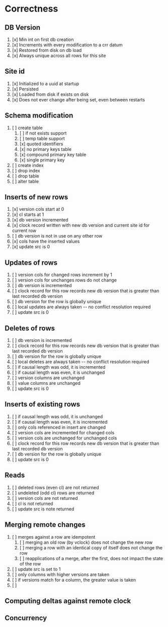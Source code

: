 # Correctness

## DB Version

1. [x] Min int on first db creation
2. [x] Increments with every modification to a crr datum
3. [x] Restored from disk on db load
4. [x] Always unique across all rows for this site

## Site id

1. [x] Initialized to a uuid at startup
2. [x] Persisted
3. [x] Loaded from disk if exists on disk
4. [x] Does not ever change after being set, even between restarts

## Schema modification

1. [ ] create table
   1. [ ] if not exists support
   2. [ ] temp table support
   3. [x] quoted identifiers
   4. [x] no primary keys table
   5. [x] compound primary key table
   6. [x] single primary key
2. [ ] create index
3. [ ] drop index
4. [ ] drop table
5. [ ] alter table

## Inserts of new rows

1. [x] version cols start at 0
2. [x] cl starts at 1
3. [x] db version incremented
4. [x] clock record written with new db version and current site id for current row
5. [ ] db version is not in use on any other row
6. [x] cols have the inserted values
7. [x] update src is 0

## Updates of rows

1. [ ] version cols for changed rows increment by 1
2. [ ] version cols for unchanges rows do not change
3. [ ] db version is incremented
4. [ ] clock record for this row records new db version that is greater than last recorded db version
5. [ ] db version for the row is globally unique
6. [ ] local updates are always taken -- no conflict resolution required
7. [ ] update src is 0

## Deletes of rows

1. [ ] db version is incremented
2. [ ] clock record for this row records new db version that is greater than last recorded db version
3. [ ] db version for the row is globally unique
4. [ ] local deletes are always taken -- no conflict resolution required
5. [ ] if causal length was odd, it is incremented
6. [ ] if causal length was even, it is unchanged
7. [ ] version columns are unchanged
8. [ ] value columns are unchanged
9. [ ] update src is 0

## Inserts of existing rows

1. [ ] if causal length was odd, it is unchanged
2. [ ] if causal length was even, it is incremented
3. [ ] only cols referenced in insert are changed
4. [ ] version cols are incremented for changed cols
5. [ ] version cols are unchanged for unchanged cols
6. [ ] clock record for this row records new db version that is greater than last recorded db version
7. [ ] db version for the row is globally unique
8. [ ] update src is 0

## Reads

1. [ ] deleted rows (even cl) are not returned
2. [ ] undeleted (odd cl) rows are returned
3. [ ] version cols are not returned
4. [ ] cl is not returned
5. [ ] update src is note returned

## Merging remote changes

1. [ ] merges against a row are idempotent
    1. [ ] merging an old row (by vclock) does not change the new row
    2. [ ] merging a row with an identical copy of itself does not change the row
    3. [ ] reapplications of a merge, after the first, does not impact the state of the row
2. [ ] update src is set to 1
3. [ ] only columns with higher versions are taken
4. [ ] if versions match for a column, the greater value is taken
5. [ ]

## Computing deltas against remote clock

## Concurrency
